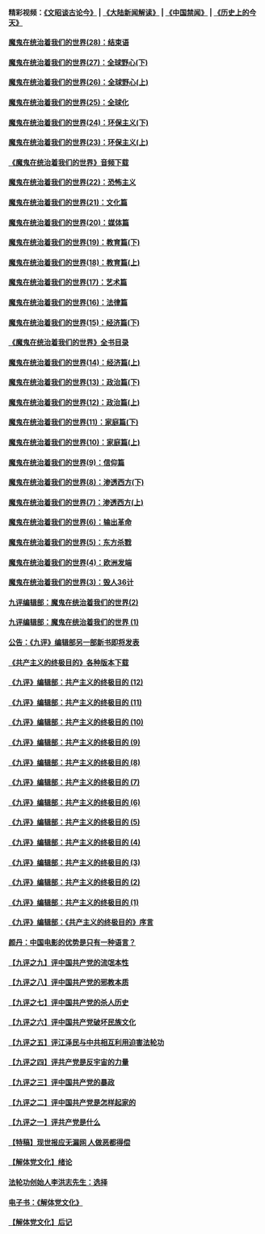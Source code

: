 #### 精彩视频：[《文昭谈古论今》](https://github.com/gfw-breaker/wenzhao/blob/master/README.md?t=01282130) | [《大陆新闻解读》](https://github.com/gfw-breaker/ntdtv-comedy/blob/master/README.md?t=01282130) | [《中国禁闻》](https://github.com/gfw-breaker/ntdtv-news/blob/master/README.md?t=01282130) | [《历史上的今天》](https://github.com/gfw-breaker/today-in-history/blob/master/README.md?t=01282130) 

#### [魔鬼在统治着我们的世界(28)：结束语](../pages/nsc422/n10936246.md?t=01282130) 

#### [魔鬼在统治着我们的世界(27)：全球野心(下)](../pages/nsc422/n10928319.md?t=01282130) 

#### [魔鬼在统治着我们的世界(26)：全球野心(上)](../pages/nsc422/n10900318.md?t=01282130) 

#### [魔鬼在统治着我们的世界(25)：全球化](../pages/nsc422/n10788205.md?t=01282130) 

#### [魔鬼在统治着我们的世界(24)：环保主义(下)](../pages/nsc422/n10695307.md?t=01282130) 

#### [魔鬼在统治着我们的世界(23)：环保主义(上)](../pages/nsc422/n10688613.md?t=01282130) 

#### [《魔鬼在统治着我们的世界》音频下载](../pages/nsc422/n10635553.md?t=01282130) 

#### [魔鬼在统治着我们的世界(22)：恐怖主义](../pages/nsc422/n10614727.md?t=01282130) 

#### [魔鬼在统治着我们的世界(21)：文化篇](../pages/nsc422/n10597706.md?t=01282130) 

#### [魔鬼在统治着我们的世界(20)：媒体篇](../pages/nsc422/n10586579.md?t=01282130) 

#### [魔鬼在统治着我们的世界(19)：教育篇(下)](../pages/nsc422/n10564808.md?t=01282130) 

#### [魔鬼在统治着我们的世界(18)：教育篇(上)](../pages/nsc422/n10526970.md?t=01282130) 

#### [魔鬼在统治着我们的世界(17)：艺术篇](../pages/nsc422/n10499093.md?t=01282130) 

#### [魔鬼在统治着我们的世界(16)：法律篇](../pages/nsc422/n10485969.md?t=01282130) 

#### [魔鬼在统治着我们的世界(15)：经济篇(下)](../pages/nsc422/n10469975.md?t=01282130) 

#### [《魔鬼在统治着我们的世界》全书目录](../pages/nsc422/n10464261.md?t=01282130) 

#### [魔鬼在统治着我们的世界(14)：经济篇(上)](../pages/nsc422/n10457370.md?t=01282130) 

#### [魔鬼在统治着我们的世界(13)：政治篇(下)](../pages/nsc422/n10448270.md?t=01282130) 

#### [魔鬼在统治着我们的世界(12)：政治篇(上)](../pages/nsc422/n10444576.md?t=01282130) 

#### [魔鬼在统治着我们的世界(11)：家庭篇(下)](../pages/nsc422/n10440961.md?t=01282130) 

#### [魔鬼在统治着我们的世界(10)：家庭篇(上)](../pages/nsc422/n10435448.md?t=01282130) 

#### [魔鬼在统治着我们的世界(9)：信仰篇](../pages/nsc422/n10432159.md?t=01282130) 

#### [魔鬼在统治着我们的世界(8)：渗透西方(下)](../pages/nsc422/n10429603.md?t=01282130) 

#### [魔鬼在统治着我们的世界(7)：渗透西方(上)](../pages/nsc422/n10426013.md?t=01282130) 

#### [魔鬼在统治着我们的世界(6)：输出革命](../pages/nsc422/n10421536.md?t=01282130) 

#### [魔鬼在统治着我们的世界(5)：东方杀戮](../pages/nsc422/n10417707.md?t=01282130) 

#### [魔鬼在统治着我们的世界(4)：欧洲发端](../pages/nsc422/n10414890.md?t=01282130) 

#### [魔鬼在统治着我们的世界(3)：毁人36计](../pages/nsc422/n10411583.md?t=01282130) 

#### [九评编辑部：魔鬼在统治着我们的世界(2)](../pages/nsc422/n10410036.md?t=01282130) 

#### [九评编辑部：魔鬼在统治着我们的世界 (1)](../pages/nsc422/n10406825.md?t=01282130) 

#### [公告：《九评》编辑部另一部新书即将发表](../pages/nsc422/n10405104.md?t=01282130) 

#### [《共产主义的终极目的》各种版本下载](../pages/nsc422/n10022138.md?t=01282130) 

#### [《九评》编辑部：共产主义的终极目的 (12)](../pages/nsc422/n9933272.md?t=01282130) 

#### [《九评》编辑部：共产主义的终极目的 (11)](../pages/nsc422/n9924973.md?t=01282130) 

#### [《九评》编辑部：共产主义的终极目的 (10)](../pages/nsc422/n9920883.md?t=01282130) 

#### [《九评》编辑部：共产主义的终极目的 (9)](../pages/nsc422/n9916363.md?t=01282130) 

#### [《九评》编辑部：共产主义的终极目的 (8)](../pages/nsc422/n9912488.md?t=01282130) 

#### [《九评》编辑部：共产主义的终极目的 (7)](../pages/nsc422/n9901176.md?t=01282130) 

#### [《九评》编辑部：共产主义的终极目的 (6)](../pages/nsc422/n9899359.md?t=01282130) 

#### [《九评》编辑部：共产主义的终极目的 (5)](../pages/nsc422/n9893174.md?t=01282130) 

#### [《九评》编辑部：共产主义的终极目的 (4)](../pages/nsc422/n9891246.md?t=01282130) 

#### [《九评》编辑部：共产主义的终极目的 (3)](../pages/nsc422/n9879879.md?t=01282130) 

#### [《九评》编辑部：共产主义的终极目的 (2)](../pages/nsc422/n9876205.md?t=01282130) 

#### [《九评》编辑部：共产主义的终极目的 (1)](../pages/nsc422/n9865857.md?t=01282130) 

#### [《九评》编辑部：《共产主义的终极目的》序言](../pages/nsc422/n9862666.md?t=01282130) 

#### [颜丹：中国电影的优势是只有一种语言？](../pages/nsc422/n9583062.md?t=01282130) 

#### [【九评之九】评中国共产党的流氓本性](../pages/nsc422/n737542.md?t=01282130) 

#### [【九评之八】评中国共产党的邪教本质](../pages/nsc422/n735942.md?t=01282130) 

#### [【九评之七】评中国共产党的杀人历史](../pages/nsc422/n733806.md?t=01282130) 

#### [【九评之六】评中国共产党破坏民族文化](../pages/nsc422/n731667.md?t=01282130) 

#### [【九评之五】评江泽民与中共相互利用迫害法轮功](../pages/nsc422/n730058.md?t=01282130) 

#### [【九评之四】评共产党是反宇宙的力量](../pages/nsc422/n727814.md?t=01282130) 

#### [【九评之三】评中国共产党的暴政](../pages/nsc422/n725597.md?t=01282130) 

#### [【九评之二】评中国共产党是怎样起家的](../pages/nsc422/n723946.md?t=01282130) 

#### [【九评之一】评共产党是什么](../pages/nsc422/n722529.md?t=01282130) 

#### [【特稿】现世报应无漏网 人做恶都得偿](../pages/nsc422/n4215167.md?t=01282130) 

#### [【解体党文化】绪论](../pages/nsc422/n1449356.md?t=01282130) 

#### [法轮功创始人李洪志先生：选择](../pages/nsc422/n3580738.md?t=01282130) 

#### [电子书：《解体党文化》](../pages/nsc422/n1573484.md?t=01282130) 

#### [【解体党文化】后记](../pages/nsc422/n1531999.md?t=01282130) 

